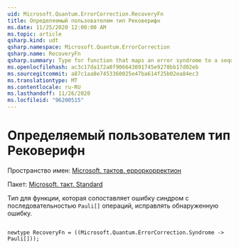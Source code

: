 ```yaml
---
uid: Microsoft.Quantum.ErrorCorrection.RecoveryFn
title: Определяемый пользователем тип Рековерифн
ms.date: 11/25/2020 12:00:00 AM
ms.topic: article
qsharp.kind: udt
qsharp.namespace: Microsoft.Quantum.ErrorCorrection
qsharp.name: RecoveryFn
qsharp.summary: Type for function that maps an error syndrome to a sequence of `Pauli[]` operations that correct the detected error.
ms.openlocfilehash: ac3c17da172a8f906643091745e9278bb17d02eb
ms.sourcegitcommit: a87c1aa8e7453360025e47ba614f25b02ea84ec3
ms.translationtype: MT
ms.contentlocale: ru-RU
ms.lasthandoff: 11/26/2020
ms.locfileid: "96200515"
---
```

# <a name="recoveryfn-user-defined-type"></a>Определяемый пользователем тип Рековерифн

Пространство имен: [Microsoft. тактов. ерроркорректион](xref:Microsoft.Quantum.ErrorCorrection)

Пакет: [Microsoft. такт. Standard](https://nuget.org/packages/Microsoft.Quantum.Standard)


Тип для функции, которая сопоставляет ошибку синдром с последовательностью `Pauli[]` операций, исправлять обнаруженную ошибку.

```qsharp

newtype RecoveryFn = ((Microsoft.Quantum.ErrorCorrection.Syndrome -> Pauli[]));
```

